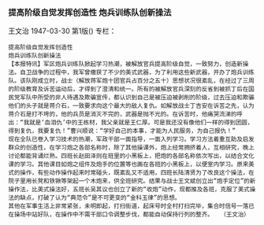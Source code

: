 ### 提高阶级自觉发挥创造性  炮兵训练队创新操法
王文治
1947-03-30
第1版()
专栏：

    提高阶级自觉发挥创造性
    炮兵训练队创新操法
    【本报特讯】军区炮兵训练队掀起学习热潮，被解放官兵提高阶级自觉，一致努力，创造新操法。自卫战争的过程中，我军曾缴获了不少的美式武器，为了利用这些新武器，开办了炮兵训练队。该队刚成立时，战士（解放蒋军炮十团官兵占百分之五十）思想状况很紊乱，在经过了三周的阶级教育及诉苦运动后，才得到了澄清和统一。所有的被解放官兵深刻的反省到被抓丁后在国民党军队中所受的非人待遇及欺骗宣传，都认识到自己是被压迫被剥削的阶级，过去压迫和欺骗他们的头子就是蒋介石，一致要求向这个最大的敌人复仇。如解放战士丁吉安在诉苦之先，认为蒋介石是打不垮的，他的兵员是消灭不完的，武器是抛不光的。在诉苦时，他痛哭流涕的呼出：“我就是‘血泪仇’中的王栋材，我父亲就是王仁厚。可是我还没有像他们一样的得到团圆，得到复仇，我要复仇！”曹兴顺说：“学好自己的本事，才能为人民服务，为自己报仇！”
    现在全队已卷入学习技术的热潮，军政干部一面指导，一面入列学习。学习方法着重互助及启发群众的创造性，在学习炮之各部名称时，除了其他操课外，炮上经常拥挤着人，互相研究，晚上讨论都能背诵烂熟。四班长赵田泽则在班里的小黑板上，把炮的各部名称依次写出，以结合文化课的学习。其他课目如炮之组件及炮手的位置等也画在各班的小黑板上，以便室内学习。原来美式的操作，有些动作操作起来时常碰头，既紊乱又不适用，四班长陆清贤为了改良这个操法，在院子里用长凳和铁锹等架起一个木炮来，供全班研究。结果与战士王文斌创立出“炮手定位”的新操作法，比美式操法好，五班长吴其议也创立了新的“收炮”动作，现都推及各班，克服了美式操法的缺点，打破了认为“典范令”是不可更变的“金科玉律”的思想。
    其他在军事生活上非常紧张，未明即起，打扫街道，起床号时全村打扫完毕，集合时信号一落已在操场中站好队，在操作中不需干部口令调整步伐，都能自动保持行列的整齐。  （王文治）
